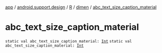 [app](../../../index.md) / [android.support.design](../../index.md) / [R](../index.md) / [dimen](index.md) / [abc_text_size_caption_material](./abc_text_size_caption_material.md)

# abc_text_size_caption_material

`static val abc_text_size_caption_material: `[`Int`](https://kotlinlang.org/api/latest/jvm/stdlib/kotlin/-int/index.html)
`static val abc_text_size_caption_material: `[`Int`](https://kotlinlang.org/api/latest/jvm/stdlib/kotlin/-int/index.html)